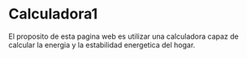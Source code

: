 # Calculadora1

El proposito de esta pagina web es utilizar una calculadora capaz de calcular la energia y la estabilidad energetica del hogar.
